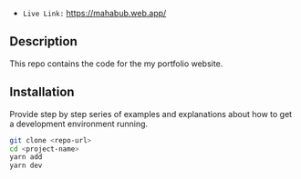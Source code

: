 -   `Live Link:` https://mahabub.web.app/

## Description

This repo contains the code for the my portfolio website.

## Installation

Provide step by step series of examples and explanations about how to get a development environment running.

```bash
git clone <repo-url>
cd <project-name>
yarn add
yarn dev
```
